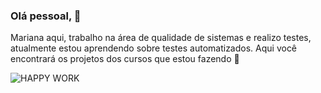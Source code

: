 ### Olá pessoal, 👋
Mariana aqui, trabalho na área de qualidade de sistemas e realizo testes, atualmente estou aprendendo sobre testes automatizados.
Aqui você encontrará os projetos dos cursos que estou fazendo :blue_book:

![HAPPY WORK](https://github.com/marianapazdrides/marianapazdrides/assets/95775856/6408929f-2c1c-4894-b414-d7456e64c620)
